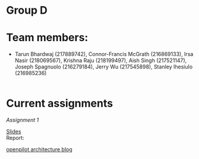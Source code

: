 # **Group D**
# Team members:
- Tarun Bhardwaj (217889742), Connor-Francis McGrath (216869133), Irsa Nasir (218069567), Krishna Raju (218199497), Aish Singh (217521147), Joseph Spagnuolo (216279184), Jerry Wu (217545898), Stanley Ihesiulo (216985236)
<br/><br/>
# Current assignments

*Assignment 1*

[Slides](https://docs.google.com/presentation/d/1Rpraoiqaj5pmtbqbve6ow8nsezWJx89fT4k6OwQZZuI/edit?usp=sharing)<br/>
Report:

[openpilot architecture blog](https://blog.comma.ai/openpilot-in-2021/)